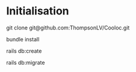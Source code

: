<h1>Initialisation</h1>

<p>git clone git@github.com:ThompsonLV/Cooloc.git</p>
<p>bundle install</p>
<p>rails db:create</p>
<p>rails db:migrate</p>
